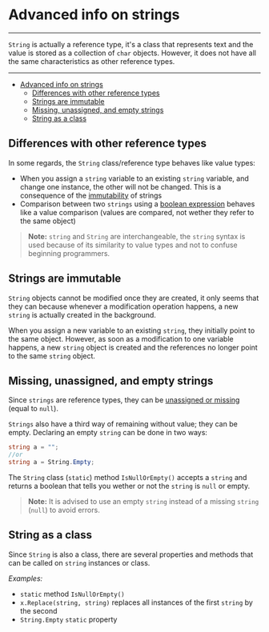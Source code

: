 # Advanced info on strings

---
`String` is actually a reference type, it's a class that represents text and the value is stored as a collection of `char` objects. However, it does not have all the same characteristics as other reference types. 

---

- [Advanced info on strings](#advanced-info-on-strings)
  - [Differences with other reference types](#differences-with-other-reference-types)
  - [Strings are immutable](#strings-are-immutable)
  - [Missing, unassigned, and empty strings](#missing-unassigned-and-empty-strings)
  - [String as a class](#string-as-a-class)

## Differences with other reference types

In some regards, the `String` class/reference type behaves like value types:

- When you assign a `string` variable to an existing `string` variable, and change one instance, the other will not be changed. This is a consequence of the [immutability](#strings-are-immutable) of strings
- Comparison between two `strings` using a [boolean expression](5_boolean.md#boolean-expressions) behaves like a value comparison (values are compared, not wether they refer to the same object)

>**Note:** `string` and `String` are interchangeable, the `string` syntax is used because of its similarity to value types and not to confuse beginning programmers.

## Strings are immutable

`String` objects cannot be modified once they are created, it only seems that they can because whenever a modification operation happens, a new `string` is actually created in the background.

When you assign a new variable to an existing `string`, they initially point to the same object. However, as soon as a modification to one variable happens, a new `string` object is created and the references no longer point to the same `string` object.

## Missing, unassigned, and empty strings

Since `strings` are reference types, they can be [unassigned or missing](14_references_polymorphism.md#missing-vs-unassigned-reference-variables) (equal to `null`).

`Strings` also have a third way of remaining without value; they can be empty. Declaring an empty `string` can be done in two ways:

```c#
string a = "";
//or
string a = String.Empty;
```

The `String` class (`static`) method `IsNullOrEmpty()` accepts a `string` and returns a boolean that tells you wether or not the `string` is `null` or empty.

>**Note:** It is advised to use an empty `string` instead of a missing `string` (`null`) to avoid errors.

## String as a class

Since `String` is also a class, there are several properties and methods that can be called on `string` instances or class.

*Examples:*

- `static` method `IsNullOrEmpty()`
- `x.Replace(string, string)` replaces all instances of the first `string` by the second
- `String.Empty` `static` property
